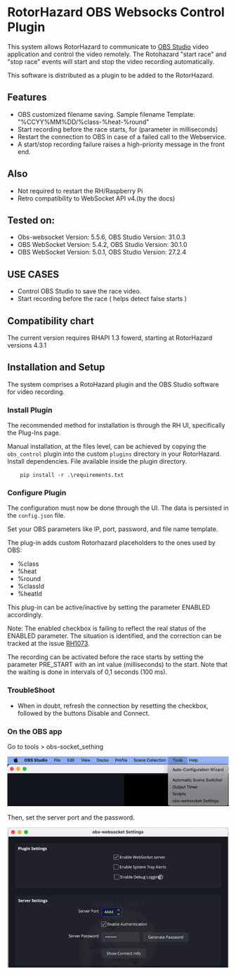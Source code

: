# RotorHazard OBS Websocks Control Plugin
This system allows RotorHazard to communicate to [OBS Studio](https://obsproject.com/) video application and control the video remotely. The Rotohazard "start race" and "stop race" events will start and stop the video recording automatically.

This software is distributed as a plugin to be added to the RotorHazard.

## Features
* OBS customized filename saving. Sample filename Template: "%CCYY%MM%DD/%class-%heat-%round"
* Start recording before the race starts, for (parameter in milliseconds) 
* Restart the connection to OBS in case of a failed call to the Webservice.
* A start/stop recording failure raises a high-priority message in the front end.

## Also
 * Not required to restart the RH/Raspberry Pi
 * Retro compatibility to WebSocket API v4.(by the docs)

## Tested on:
 * Obs-websocket Version: 5.5.6, OBS Studio Version: 31.0.3
 * OBS WebSocket Version: 5.4.2, OBS Studio Version: 30.1.0
 * OBS WebSocket Version: 5.0.1, OBS Studio Version: 27.2.4

## USE CASES
* Control OBS Studio to save the race video.
* Start recording before the race ( helps detect false starts )


## Compatibility chart
The current version requires  RHAPI 1.3 fowerd, starting at RotorHazard versions 4.3.1

## Installation and Setup

The system comprises a RotoHazard plugin and the OBS Studio software for video recording.

### Install Plugin

The recommended method for installation is through the RH UI, specifically the Plug-Ins page. 


Manual installation, at the files level, can be achieved by copying the `obs_control` plugin into the custom `plugins` directory in your RotorHazard.
Install dependencies. File available inside the plugin directory.
```
    pip install -r .\requirements.txt
```
### Configure Plugin

The configuration must now be done through the UI. The data is persisted in the `config.json` file.

Set your OBS parameters like IP, port, password, and file name template.

The plug-in adds custom Rotorhazard placeholders to the ones used by OBS:
 * %class
 * %heat
 * %round
 * %classId
 * %heatId

This plug-in can be active/inactive by setting the parameter ENABLED accordingly.

Note: The enabled checkbox is failing to reflect the real status of the ENABLED parameter. The situation is identified, and the correction can be tracked at the issue [RH1073](https://github.com/RotorHazard/RotorHazard/issues/1073).

The recording can be activated before the race starts by setting the parameter PRE_START with an int value (milliseconds) to the start. Note that the waiting is done in intervals of 0,1 seconds (100 ms).

### TroubleShoot

* When in doubt, refresh the connection by resetting the checkbox, followed by the buttons Disable and Connect.


### On the OBS app

Go to tools > obs-socket_sething

<img src="image/obs_01_menu.png" alt="drawing" width="600"/>

Then, set the server port and the password. 

<img src="./image/Obs_02_sethings.png" alt="drawing" width="600"/>
